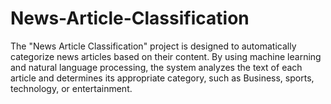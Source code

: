 # News-Article-Classification
The "News Article Classification" project is designed to automatically categorize news articles based on their content. By using machine learning and natural language processing, the system analyzes the text of each article and determines its appropriate category, such as Business, sports, technology, or entertainment.
